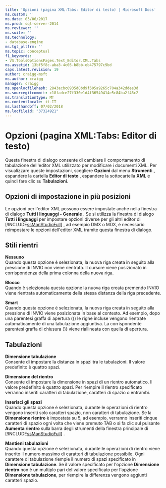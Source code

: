```yaml
---
title: 'Opzioni (pagina XML:Tabs: Editor di testo) | Microsoft Docs'
ms.custom: ''
ms.date: 03/06/2017
ms.prod: sql-server-2014
ms.reviewer: ''
ms.suite: ''
ms.technology:
- database-engine
ms.tgt_pltfrm: ''
ms.topic: conceptual
f1_keywords:
- VS.ToolsOptionsPages.Text_Editor.XML.Tabs
ms.assetid: 13bf5f8c-aba3-4c05-b8bb-eb475797c9bd
caps.latest.revision: 19
author: craigg-msft
ms.author: craigg
manager: craigg
ms.openlocfilehash: 2843acbc8935d8bd9f505a9265c704a342ddee3d
ms.sourcegitcommit: c18fadce27f330e1d4f36549414e5c84ba2f46c2
ms.translationtype: MT
ms.contentlocale: it-IT
ms.lasthandoff: 07/02/2018
ms.locfileid: "37324921"
---
```

# <a name="options-text-editorxmltabs-page"></a>Opzioni (pagina XML:Tabs: Editor di testo)
  Questa finestra di dialogo consente di cambiare il comportamento di tabulazione dell'editor XML utilizzato per modificare i documenti XML. Per visualizzare queste impostazioni, scegliere **Opzioni** dal menu **Strumenti** , espandere la cartella **Editor di testo** , espandere la sottocartella **XML** e quindi fare clic su **Tabulazioni**.  
  
## <a name="setting-options-in-multiple-locations"></a>Opzioni di impostazione in più posizioni  
 Le opzioni per l'editor XML possono essere impostate anche nella finestra di dialogo **Tutti i linguaggi - Generale** . Se si utilizza la finestra di dialogo **Tutti i linguaggi** per impostare opzioni diverse per gli altri editor di [!INCLUDE[ssManStudioFull](../includes/ssmanstudiofull-md.md)] , ad esempio DMX o MDX, è necessario reimpostare le opzioni dell'editor XML tramite questa finestra di dialogo.  
  
## <a name="indenting"></a>Stili rientri  
 **Nessuno**  
 Quando questa opzione è selezionata, la nuova riga creata in seguito alla pressione di INVIO non viene rientrata. Il cursore viene posizionato in corrispondenza della prima colonna della nuova riga.  
  
 **Blocco**  
 Quando è selezionata questa opzione la nuova riga creata premendo INVIO viene rientrata automaticamente della stessa distanza della riga precedente.  
  
 **Smart**  
 Quando questa opzione è selezionata, la nuova riga creata in seguito alla pressione di INVIO viene posizionata in base al contesto. Ad esempio, dopo una parentesi graffa di apertura ({) le righe incluse vengono rientrate automaticamente di una tabulazione aggiuntiva. La corrispondente parentesi graffa di chiusura (}) viene riallineata con quella di apertura.  
  
## <a name="tabs"></a>Tabulazioni  
 **Dimensione tabulazione**  
 Consente di impostare la distanza in spazi tra le tabulazioni. Il valore predefinito è quattro spazi.  
  
 **Dimensione del rientro**  
 Consente di impostare la dimensione in spazi di un rientro automatico. Il valore predefinito è quattro spazi. Per riempire il rientro specificato verranno inseriti caratteri di tabulazione, caratteri di spazio o entrambi.  
  
 **Inserisci gli spazi**  
 Quando questa opzione è selezionata, durante le operazioni di rientro vengono inseriti solo caratteri spazio, non caratteri di tabulazione. Se la **Dimensione rientro** è impostata su 5, ad esempio, verranno inseriti cinque caratteri di spazio ogni volta che viene premuto TAB o si fa clic sul pulsante **Aumenta rientro** sulla barra degli strumenti della finestra principale di [!INCLUDE[ssManStudioFull](../includes/ssmanstudiofull-md.md)] .  
  
 **Mantieni tabulazioni**  
 Quando questa opzione è selezionata, durante le operazioni di rientro viene inserito il numero massimo di caratteri di tabulazione possibile. Ogni carattere di tabulazione riempie il numero di spazi specificato in **Dimensione tabulazione**. Se il valore specificato per l'opzione **Dimensione rientro** non è un multiplo pari del valore specificato per l'opzione **Dimensione tabulazione**, per riempire la differenza vengono aggiunti caratteri spazio.  
  
  
